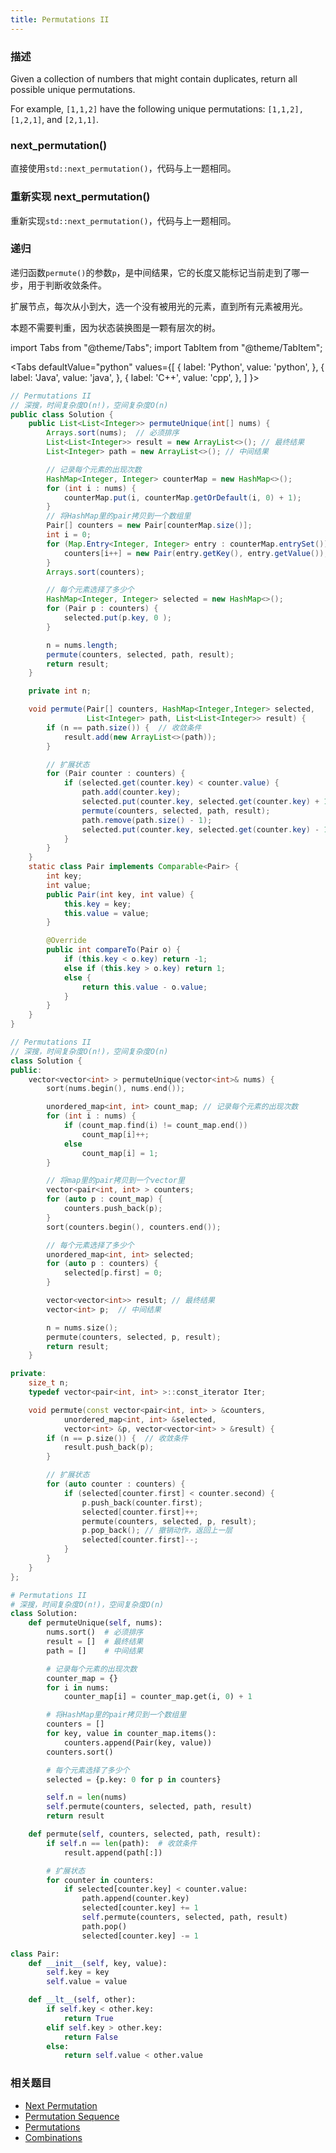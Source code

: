 ```yaml
---
title: Permutations II
---
```


### 描述

Given a collection of numbers that might contain duplicates, return all possible unique permutations.

For example,
`[1,1,2]` have the following unique permutations:
`[1,1,2], [1,2,1]`, and `[2,1,1]`.

### next_permutation()

直接使用`std::next_permutation()`，代码与上一题相同。

### 重新实现 next_permutation()

重新实现`std::next_permutation()`，代码与上一题相同。

### 递归

递归函数`permute()`的参数`p`，是中间结果，它的长度又能标记当前走到了哪一步，用于判断收敛条件。

扩展节点，每次从小到大，选一个没有被用光的元素，直到所有元素被用光。

本题不需要判重，因为状态装换图是一颗有层次的树。

import Tabs from "@theme/Tabs";
import TabItem from "@theme/TabItem";

<Tabs
defaultValue="python"
values={[
{ label: 'Python', value: 'python', },
{ label: 'Java', value: 'java', },
{ label: 'C++', value: 'cpp', },
]
}>
<TabItem value="java">

```java
// Permutations II
// 深搜，时间复杂度O(n!)，空间复杂度O(n)
public class Solution {
    public List<List<Integer>> permuteUnique(int[] nums) {
        Arrays.sort(nums);  // 必须排序
        List<List<Integer>> result = new ArrayList<>(); // 最终结果
        List<Integer> path = new ArrayList<>(); // 中间结果

        // 记录每个元素的出现次数
        HashMap<Integer, Integer> counterMap = new HashMap<>();
        for (int i : nums) {
            counterMap.put(i, counterMap.getOrDefault(i, 0) + 1);
        }
        // 将HashMap里的pair拷贝到一个数组里
        Pair[] counters = new Pair[counterMap.size()];
        int i = 0;
        for (Map.Entry<Integer, Integer> entry : counterMap.entrySet()) {
            counters[i++] = new Pair(entry.getKey(), entry.getValue());
        }
        Arrays.sort(counters);

        // 每个元素选择了多少个
        HashMap<Integer, Integer> selected = new HashMap<>();
        for (Pair p : counters) {
            selected.put(p.key, 0 );
        }

        n = nums.length;
        permute(counters, selected, path, result);
        return result;
    }

    private int n;

    void permute(Pair[] counters, HashMap<Integer,Integer> selected,
                 List<Integer> path, List<List<Integer>> result) {
        if (n == path.size()) {  // 收敛条件
            result.add(new ArrayList<>(path));
        }

        // 扩展状态
        for (Pair counter : counters) {
            if (selected.get(counter.key) < counter.value) {
                path.add(counter.key);
                selected.put(counter.key, selected.get(counter.key) + 1);
                permute(counters, selected, path, result);
                path.remove(path.size() - 1);
                selected.put(counter.key, selected.get(counter.key) - 1);
            }
        }
    }
    static class Pair implements Comparable<Pair> {
        int key;
        int value;
        public Pair(int key, int value) {
            this.key = key;
            this.value = value;
        }

        @Override
        public int compareTo(Pair o) {
            if (this.key < o.key) return -1;
            else if (this.key > o.key) return 1;
            else {
                return this.value - o.value;
            }
        }
    }
}
```

</TabItem>
<TabItem value="cpp">

```cpp
// Permutations II
// 深搜，时间复杂度O(n!)，空间复杂度O(n)
class Solution {
public:
    vector<vector<int> > permuteUnique(vector<int>& nums) {
        sort(nums.begin(), nums.end());

        unordered_map<int, int> count_map; // 记录每个元素的出现次数
        for (int i : nums) {
            if (count_map.find(i) != count_map.end())
                count_map[i]++;
            else
                count_map[i] = 1;
        }

        // 将map里的pair拷贝到一个vector里
        vector<pair<int, int> > counters;
        for (auto p : count_map) {
            counters.push_back(p);
        }
        sort(counters.begin(), counters.end());

        // 每个元素选择了多少个
        unordered_map<int, int> selected;
        for (auto p : counters) {
            selected[p.first] = 0;
        }

        vector<vector<int>> result; // 最终结果
        vector<int> p;  // 中间结果

        n = nums.size();
        permute(counters, selected, p, result);
        return result;
    }

private:
    size_t n;
    typedef vector<pair<int, int> >::const_iterator Iter;

    void permute(const vector<pair<int, int> > &counters,
            unordered_map<int, int> &selected,
            vector<int> &p, vector<vector<int> > &result) {
        if (n == p.size()) {  // 收敛条件
            result.push_back(p);
        }

        // 扩展状态
        for (auto counter : counters) {
            if (selected[counter.first] < counter.second) {
                p.push_back(counter.first);
                selected[counter.first]++;
                permute(counters, selected, p, result);
                p.pop_back(); // 撤销动作，返回上一层
                selected[counter.first]--;
            }
        }
    }
};
```

</TabItem>

<TabItem value="python">

```python
# Permutations II
# 深搜，时间复杂度O(n!)，空间复杂度O(n)
class Solution:
    def permuteUnique(self, nums):
        nums.sort()  # 必须排序
        result = []  # 最终结果
        path = []    # 中间结果

        # 记录每个元素的出现次数
        counter_map = {}
        for i in nums:
            counter_map[i] = counter_map.get(i, 0) + 1

        # 将HashMap里的pair拷贝到一个数组里
        counters = []
        for key, value in counter_map.items():
            counters.append(Pair(key, value))
        counters.sort()

        # 每个元素选择了多少个
        selected = {p.key: 0 for p in counters}

        self.n = len(nums)
        self.permute(counters, selected, path, result)
        return result

    def permute(self, counters, selected, path, result):
        if self.n == len(path):  # 收敛条件
            result.append(path[:])

        # 扩展状态
        for counter in counters:
            if selected[counter.key] < counter.value:
                path.append(counter.key)
                selected[counter.key] += 1
                self.permute(counters, selected, path, result)
                path.pop()
                selected[counter.key] -= 1

class Pair:
    def __init__(self, key, value):
        self.key = key
        self.value = value

    def __lt__(self, other):
        if self.key < other.key:
            return True
        elif self.key > other.key:
            return False
        else:
            return self.value < other.value
```

</TabItem>
</Tabs>

### 相关题目

- [Next Permutation](../array/next-permutation.md)
- [Permutation Sequence](../array/permutation-sequence.md)
- [Permutations](permutations.md)
- [Combinations](combinations.md)
